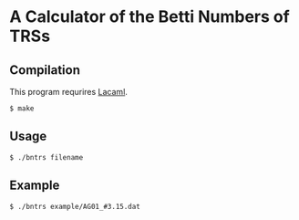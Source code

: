 # A Calculator of the Betti Numbers of TRSs

## Compilation
This program requrires [Lacaml](https://github.com/mmottl/lacaml).
```
$ make
```

## Usage
```
$ ./bntrs filename
```

## Example
```
$ ./bntrs example/AG01_#3.15.dat
```
